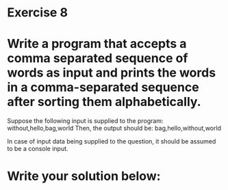 # Exercise 8
# Write a program that accepts a comma separated sequence of words as input and prints the words in a comma-separated sequence after sorting them alphabetically.
Suppose the following input is supplied to the program:
without,hello,bag,world
Then, the output should be:
bag,hello,without,world

In case of input data being supplied to the question, it should be assumed to be a console input.



# Write your solution below:
